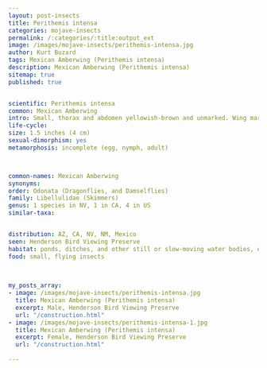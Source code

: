```yaml
---
layout: post-insects
title: Perithemis intensa
categories: mojave-insects
permalink: /:categories/:title:output_ext
image: /images/mojave-insects/perithemis-intensa.jpg
author: Kurt Buzard
tags: Mexican Amberwing (Perithemis intensa)
description: Mexican Amberwing (Perithemis intensa)
sitemap: true
published: true


scientific: Perithemis intensa
common: Mexican Amberwing
intro: Small, thorax and abdomen yellowish-brown and unmarked. Wing markings rather variable.
life-cycle: 
size: 1.5 inches (4 cm)
sexual-dimorphism: yes
metamorphosis: incomplete (egg, nymph, adult)



common-names: Mexican Amberwing
synonyms: 
order: Odonata (Dragonflies, and Damselflies)
family: Libellulidae (Skimmers)
genus: 1 species in NV, 1 in CA, 4 in US
similar-taxa: 


distribution: AZ, CA, NV, NM, Mexico
seen: Henderson Bird Viewing Preserve
habitat: ponds, ditches, and other still or slow-moving water bodies, especially in semi-arid regions
food: small, flying insects
 
   

my_posts_array:
- image: /images/mojave-insects/perithemis-intensa.jpg
  title: Mexican Amberwing (Perithemis intensa)
  excerpt: Male, Henderson Bird Viewing Preserve
  url: "/construction.html"
- image: /images/mojave-insects/perithemis-intensa-1.jpg
  title: Mexican Amberwing (Perithemis intensa)
  excerpt: Female, Henderson Bird Viewing Preserve
  url: "/construction.html"
 
---
```

  
  
 <p></p>
  